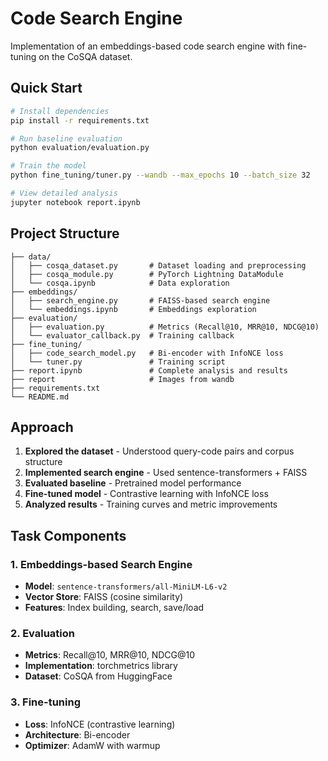 # Code Search Engine

Implementation of an embeddings-based code search engine with fine-tuning on the CoSQA dataset.

## Quick Start

```bash
# Install dependencies
pip install -r requirements.txt

# Run baseline evaluation
python evaluation/evaluation.py

# Train the model
python fine_tuning/tuner.py --wandb --max_epochs 10 --batch_size 32

# View detailed analysis
jupyter notebook report.ipynb
```

## Project Structure

```
├── data/
│   ├── cosqa_dataset.py       # Dataset loading and preprocessing
│   ├── cosqa_module.py        # PyTorch Lightning DataModule
│   └── cosqa.ipynb            # Data exploration
├── embeddings/
│   ├── search_engine.py       # FAISS-based search engine
│   └── embeddings.ipynb       # Embeddings exploration
├── evaluation/
│   ├── evaluation.py          # Metrics (Recall@10, MRR@10, NDCG@10)
│   └── evaluator_callback.py  # Training callback
├── fine_tuning/
│   ├── code_search_model.py   # Bi-encoder with InfoNCE loss
│   └── tuner.py               # Training script
├── report.ipynb               # Complete analysis and results
├── report                     # Images from wandb
├── requirements.txt
└── README.md
```
## Approach

1. **Explored the dataset** - Understood query-code pairs and corpus structure
2. **Implemented search engine** - Used sentence-transformers + FAISS
3. **Evaluated baseline** - Pretrained model performance
4. **Fine-tuned model** - Contrastive learning with InfoNCE loss
5. **Analyzed results** - Training curves and metric improvements

## Task Components

### 1. Embeddings-based Search Engine
- **Model**: `sentence-transformers/all-MiniLM-L6-v2`
- **Vector Store**: FAISS (cosine similarity)
- **Features**: Index building, search, save/load

### 2. Evaluation
- **Metrics**: Recall@10, MRR@10, NDCG@10
- **Implementation**: torchmetrics library
- **Dataset**: CoSQA from HuggingFace

### 3. Fine-tuning
- **Loss**: InfoNCE (contrastive learning)
- **Architecture**: Bi-encoder
- **Optimizer**: AdamW with warmup